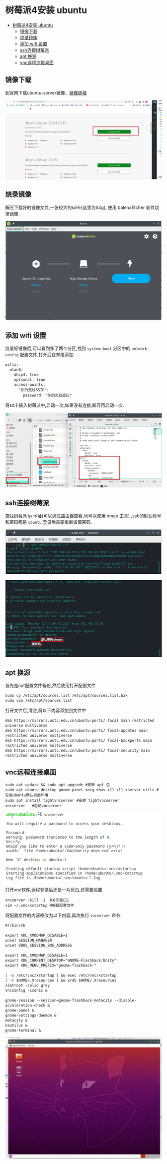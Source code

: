# 树莓派4安装 ubuntu

- [树莓派4安装 ubuntu](#树莓派4安装-ubuntu)
  - [镜像下载](#镜像下载)
  - [烧录镜像](#烧录镜像)
  - [添加 wifi 设置](#添加-wifi-设置)
  - [ssh连接树莓派](#ssh连接树莓派)
  - [apt 换源](#apt-换源)
  - [vnc远程连接桌面](#vnc远程连接桌面)

## 镜像下载

到官网下载ubuntu-server镜像，[镜像链接](https://ubuntu.com/download/raspberry-pi)

![ubuntu-server 镜像](assets/raspberry_ubuntu/ubuntu_img.png)

## 烧录镜像

解压下载好的镜像文件,一张较大的sd卡(这里为64g), 使用 balenaEtcher 软件烧录镜像.

![烧录镜像](assets/raspberry_ubuntu/balena.png)

## 添加 wifi 设置

烧录好镜像后,可以看到多了两个分区,找到 `system-boot` 分区中的 `network-config` 配置文件,打开后在末尾添加:

```shell
wifis:
  wlan0:
    dhcp4: true
    optional: true
    access-points:
      "你的无线SSID":
        password: "你的无线密码"
```

将sd卡插入树莓派中,启动一次,如果没有连接,断开再启动一次.

![wifi设置](assets/raspberry_ubuntu/wifi_config.png)

## ssh连接树莓派

查找树莓派 ip 地址(可以通过路由器查看,也可以使用 nmap 工具) ,ssh的默认帐号和密码都是 `ubuntu`,登录后需要重新设置密码.

![ssh连接](assets/raspberry_ubuntu/ssh.png)

![设置密码](assets/raspberry_ubuntu/ssh_1.png)

## apt 换源

首先是apt配置文件备份,然后使用打开配置文件

``` shell
sudo cp /etc/apt/sources.list /etc/apt/sources.list.bak
sudo vim /etc/apt/sources.list
```

打开文件后,清空,将以下内容添加到文件中

``` shell
deb https://mirrors.ustc.edu.cn/ubuntu-ports/ focal main restricted universe multiverse
deb https://mirrors.ustc.edu.cn/ubuntu-ports/ focal-updates main restricted universe multiverse
deb https://mirrors.ustc.edu.cn/ubuntu-ports/ focal-backports main restricted universe multiverse
deb https://mirrors.ustc.edu.cn/ubuntu-ports/ focal-security main restricted universe multiverse
```

## vnc远程连接桌面

``` shell
sudo apt update && sudo apt upgrade #更新 apt 包
sudo apt ubuntu-desktop gnome-panel xorg dbus-x11 x11-xserver-utils #安装ubuntu默认桌面环境
sudo apt install tightvncserver #安装 tightvncserver
vncserver   #启动vncserver
```
![启动vncserver](assets/raspberry_ubuntu/vncserver.png)

打开vnc软件,远程登录后还是一片灰白,还需要设置

```shell
vncserver -kill :1  #关闭窗口1
vim ~/.vnc/xstartup #编辑配置文件
```

将配置文件的内容修改为以下内容,再次执行 `vncserver` 命令.

```shell
#!/bin/sh

export XKL_XMODMAP_DISABLE=1
unset SESSION_MANAGER
unset DBUS_SESSION_BUS_ADDRESS

export XKL_XMODMAP_DISABLE=1
export XDG_CURRENT_DESKTOP="GNOME-Flashback:Unity"
export XDG_MENU_PREFIX="gnome-flashback-"

[ -x /etc/vnc/xstartup ] && exec /etc/vnc/xstartup
[ -r $HOME/.Xresources ] && xrdb $HOME/.Xresources
xsetroot -solid grey
vncconfig -iconic &

gnome-session --session=gnome-flashback-metacity --disable-acceleration-check &
gnome-panel &
gnome-settings-daemon &
metacity &
nautilus &
gnome-terminal &
```

![远程桌面](assets/raspberry_ubuntu/desktop.png)